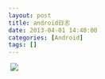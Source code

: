 ```yaml
---
layout: post
title: android日志
date: 2013-04-01 14:40:00
categories: [Android]
tags: []
---
```

 ![](http://img.my.csdn.net/uploads/201304/01/1364798779_8954.jpg)